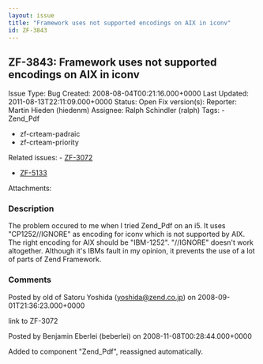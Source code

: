 ```yaml
---
layout: issue
title: "Framework uses not supported encodings on AIX in iconv"
id: ZF-3843
---
```


ZF-3843: Framework uses not supported encodings on AIX in iconv
---------------------------------------------------------------

 Issue Type: Bug Created: 2008-08-04T00:21:16.000+0000 Last Updated: 2011-08-13T22:11:09.000+0000 Status: Open Fix version(s): 
 Reporter:  Martin Hieden (hiedenm)  Assignee:  Ralph Schindler (ralph)  Tags: - Zend\_Pdf
- zf-crteam-padraic
- zf-crteam-priority
 
 Related issues: - [ZF-3072](/issues/browse/ZF-3072)
- [ZF-5133](/issues/browse/ZF-5133)
 
 Attachments: 
### Description

The problem occured to me when I tried Zend\_Pdf on an i5. It uses "CP1252//IGNORE" as encoding for iconv which is not supported by AIX. The right encoding for AIX should be "IBM-1252". "//IGNORE" doesn't work altogether. Although it's IBMs fault in my opinion, it prevents the use of a lot of parts of Zend Framework.

 

 

### Comments

Posted by old of Satoru Yoshida (yoshida@zend.co.jp) on 2008-09-01T21:36:23.000+0000

link to ZF-3072

 

 

Posted by Benjamin Eberlei (beberlei) on 2008-11-08T00:28:44.000+0000

Added to component "Zend\_Pdf", reassigned automatically.

 

 
